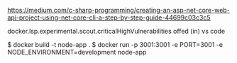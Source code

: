 https://medium.com/c-sharp-programming/creating-an-asp-net-core-web-api-project-using-net-core-cli-a-step-by-step-guide-44699c03c3c5

docker.lsp.experimental.scout.criticalHighVulnerabilities
offed (in) vs code

$ docker build -t node-app .
$ docker run -p 3001:3001 -e PORT=3001 -e NODE_ENVIRONMENT=development node-app
